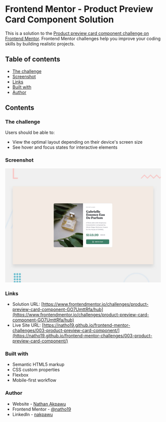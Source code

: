 # Frontend Mentor - Product Preview Card Component Solution

This is a solution to the [Product preview card component challenge on Frontend Mentor](https://www.frontendmentor.io/challenges/product-preview-card-component-GO7UmttRfa). Frontend Mentor challenges help you improve your coding skills by building realistic projects.

## Table of contents

-   [The challenge](#the-challenge)
-   [Screenshot](#screenshot)
-   [Links](#links)
-   [Built with](#built-with)
-   [Author](#author)

## Contents

### The challenge

Users should be able to:

-   View the optimal layout depending on their device's screen size
-   See hover and focus states for interactive elements

### Screenshot

![](./preview.jpg)

### Links

-   Solution URL: [https://www.frontendmentor.io/challenges/product-preview-card-component-GO7UmttRfa/hub](https://www.frontendmentor.io/challenges/product-preview-card-component-GO7UmttRfa/hub)
-   Live Site URL: [https://natho19.github.io/frontend-mentor-challenges/003-product-preview-card-component/](https://natho19.github.io/frontend-mentor-challenges/003-product-preview-card-component/)

### Built with

-   Semantic HTML5 markup
-   CSS custom properties
-   Flexbox
-   Mobile-first workflow

### Author

-   Website - [Nathan Akpawu](https://nakpawu.com/)
-   Frontend Mentor - [@natho19](https://www.frontendmentor.io/profile/natho19)
-   LinkedIn - [nakpawu](https://www.linkedin.com/in/nakpawu/)
